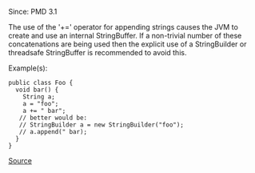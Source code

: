 Since: PMD 3.1

The use of the '+=' operator for appending strings causes the JVM to create and use an internal StringBuffer.
If a non-trivial number of these concatenations are being used then the explicit use of a StringBuilder or 
threadsafe StringBuffer is recommended to avoid this.

Example(s):
```
public class Foo {
  void bar() {
    String a;
    a = "foo";
    a += " bar";
   // better would be:
   // StringBuilder a = new StringBuilder("foo");
   // a.append(" bar);
  }
}
```

[Source](https://pmd.github.io/pmd-5.6.1/pmd-java/rules/java/optimizations.html#UseStringBufferForStringAppends)

